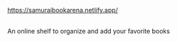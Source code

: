 https://samuraibookarena.netlify.app/

<br>
An online shelf to organize and add your favorite books
